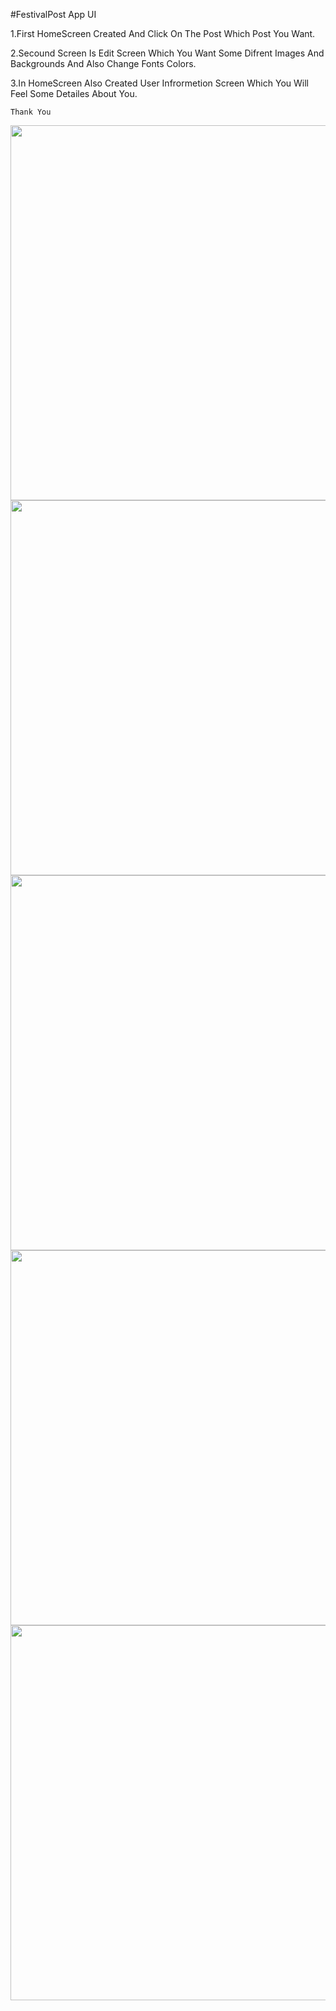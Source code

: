 #FestivalPost App UI

1.First HomeScreen Created And Click On The Post Which Post You Want.

2.Secound Screen Is Edit Screen Which You Want Some Difrent Images And Backgrounds And Also Change Fonts Colors.

3.In HomeScreen Also Created User Infrormetion Screen Which You Will Feel Some Detailes About You.

` Thank You `


<p>
  <img src="https://github.com/Ajayp007/festivalpost/assets/156168895/de825399-09d4-48bf-992c-09dbe5f056d8" height="600",width="300">
  <img src="https://github.com/Ajayp007/festivalpost/assets/156168895/7f30d282-d974-4d5b-93fd-e06801ee49f6" height="600",width="300">
  <img src="https://github.com/Ajayp007/festivalpost/assets/156168895/ddced4db-983e-4ad7-af3e-548dc9960b54" height="600",width="300">
  <img src="(https://github.com/Ajayp007/festivalpost/assets/156168895/c51e289f-fbca-4ef9-a323-5c34f5d7c609" height="600",width="300">
  <img src="https://github.com/Ajayp007/festivalpost/assets/156168895/3c28e4d8-03bc-4fb8-ae10-7459aac02874" height="600",width="300">
   
</p> 
